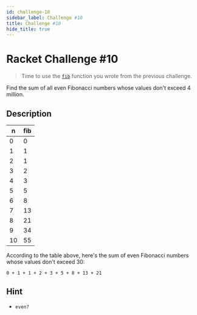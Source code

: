 ```yaml
---
id: challenge-10
sidebar_label: Challenge #10
title: Challenge #10
hide_title: true
---
```


# Racket Challenge #10

> Time to use the [`fib`](challenge-9.md) function you wrote from the previous 
> challenge.

Find the sum of all even Fibonacci numbers whose values don't exceed 4 million.

## Description

n   | fib
--- | ---------
0   | 0
1   | 1
2   | 1
3   | 2
4   | 3
5   | 5
6   | 8
7   | 13
8   | 21
9   | 34
10  | 55

According to the table above, here's the sum of even Fibonacci numbers whose 
values don't exceed 30: 

`0 + 1 + 1 + 2 + 3 + 5 + 8 + 13 + 21`

## Hint

* `even?`
